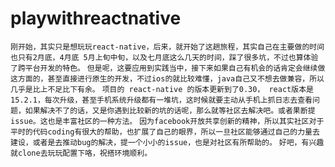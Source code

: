 # playwithreactnative

`刚开始，其实只是想玩玩react-native，后来，就开始了这趟旅程，其实自己在主要做的时间也只有2月底，4月底 5月上旬中旬，以及七月底这么几天的时间，踩了很多坑，不过也算体验了跨平台开发的特色。`
`但是呢，这要应用到实践当中，接下来如果自己有机会的话肯定会继续做这方面的，甚至直接进行原生的开发，不过ios的就比较难懂，java自己又不想去做兼容，所以几乎是比上不足比下有余。`
`项目的 react-native 的版本更新到了0.30， react版本是 15.2.1，每次升级，甚至手机系统升级都有一堆坑，这时候就要主动从手机上抓日志去查看问题，如果解决不了的话，又是你遇到比较新的坑的话呢，那么就等社区去解决吧。或者果断提issue。这也是丰富社区的一种方法。`
`因为facebook开放共享创新的精神，所以其实社区对于平时的代码coding有很大的帮助，也扩展了自己的眼界，所以一旦社区能够通过自己的力量去建设，或者是去推动bug的解决，提一个小小的issue，也是对社区有所帮助的。`
`好吧，有兴趣就clone去玩玩配置下咯，祝搭环境顺利。`